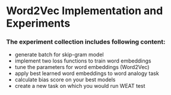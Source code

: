 # Word2Vec Implementation and Experiments
### The experiment collection includes following content: 
- generate batch for skip-gram model
- implement two loss functions to train word embeddings
- tune the parameters for word embeddings (Word2Vec)
- apply best learned word embeddings to word analogy task
- calculate bias score on your best models
- create a new task on which you would run WEAT test
